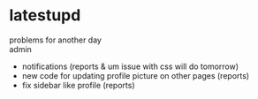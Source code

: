 # latestupd
problems for another day  
admin
- notifications (reports & um issue with css will do tomorrow)
- new code for updating profile picture on other pages (reports)
- fix sidebar like profile (reports)
